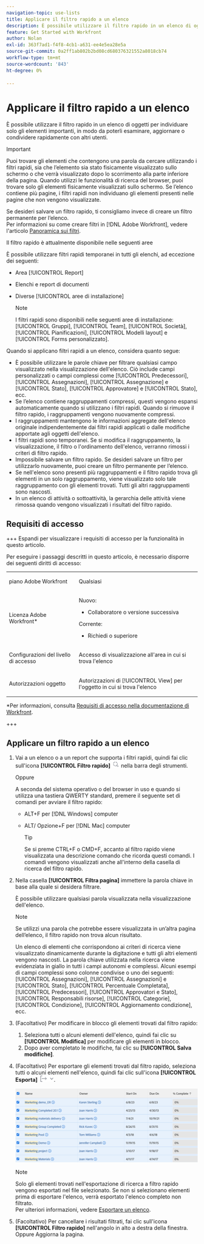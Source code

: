 ```yaml
---
navigation-topic: use-lists
title: Applicare il filtro rapido a un elenco
description: È possibile utilizzare il filtro rapido in un elenco di oggetti per individuare solo gli elementi importanti, in modo da poterli esaminare, aggiornare o condividere rapidamente con altri utenti.
feature: Get Started with Workfront
author: Nolan
exl-id: 363f7ad1-f4f8-4cb1-a631-ee4e5ea28e5a
source-git-commit: 0a2ff1ab802b2bd08cd680376321552a8018cb74
workflow-type: tm+mt
source-wordcount: '843'
ht-degree: 0%

---
```


# Applicare il filtro rapido a un elenco

<!--Audited:11/2024-->

È possibile utilizzare il filtro rapido in un elenco di oggetti per individuare solo gli elementi importanti, in modo da poterli esaminare, aggiornare o condividere rapidamente con altri utenti.

>[!IMPORTANT]
>
>Puoi trovare gli elementi che contengono una parola da cercare utilizzando i filtri rapidi, sia che l’elemento sia stato fisicamente visualizzato sullo schermo o che verrà visualizzato dopo lo scorrimento alla parte inferiore della pagina. Quando utilizzi le funzionalità di ricerca del browser, puoi trovare solo gli elementi fisicamente visualizzati sullo schermo. Se l’elenco contiene più pagine, i filtri rapidi non individuano gli elementi presenti nelle pagine che non vengono visualizzate.

Se desideri salvare un filtro rapido, ti consigliamo invece di creare un filtro permanente per l’elenco.\
Per informazioni su come creare filtri in [!DNL Adobe Workfront], vedere l&#39;articolo [Panoramica sui filtri](../../../reports-and-dashboards/reports/reporting-elements/filters-overview.md).

Il filtro rapido è attualmente disponibile nelle seguenti aree


È possibile utilizzare filtri rapidi temporanei in tutti gli elenchi, ad eccezione dei seguenti:

* Area [!UICONTROL Report]
* Elenchi e report di documenti
* Diverse [!UICONTROL aree di installazione]

  >[!NOTE]
  >
  >I filtri rapidi sono disponibili nelle seguenti aree di installazione: [!UICONTROL Gruppi], [!UICONTROL Team], [!UICONTROL Società], [!UICONTROL Pianificazioni], [!UICONTROL Modelli layout] e [!UICONTROL Forms personalizzato].


Quando si applicano filtri rapidi a un elenco, considera quanto segue:

* È possibile utilizzare le parole chiave per filtrare qualsiasi campo visualizzato nella visualizzazione dell&#39;elenco. Ciò include campi personalizzati o campi complessi come [!UICONTROL Predecessori], [!UICONTROL Assegnazioni], [!UICONTROL Assegnazione] e [!UICONTROL Stato], [!UICONTROL Approvatore] e [!UICONTROL Stato], ecc.
* Se l’elenco contiene raggruppamenti compressi, questi vengono espansi automaticamente quando si utilizzano i filtri rapidi. Quando si rimuove il filtro rapido, i raggruppamenti vengono nuovamente compressi.
* I raggruppamenti mantengono le informazioni aggregate dell&#39;elenco originale indipendentemente dai filtri rapidi applicati o dalle modifiche apportate agli oggetti dell&#39;elenco.
* I filtri rapidi sono temporanei. Se si modifica il raggruppamento, la visualizzazione, il filtro o l&#39;ordinamento dell&#39;elenco, verranno rimossi i criteri di filtro rapido.
* Impossibile salvare un filtro rapido. Se desideri salvare un filtro per utilizzarlo nuovamente, puoi creare un filtro permanente per l’elenco.
* Se nell&#39;elenco sono presenti più raggruppamenti e il filtro rapido trova gli elementi in un solo raggruppamento, viene visualizzato solo tale raggruppamento con gli elementi trovati. Tutti gli altri raggruppamenti sono nascosti.
* In un elenco di attività o sottoattività, la gerarchia delle attività viene rimossa quando vengono visualizzati i risultati del filtro rapido.

## Requisiti di accesso

+++ Espandi per visualizzare i requisiti di accesso per la funzionalità in questo articolo.

Per eseguire i passaggi descritti in questo articolo, è necessario disporre dei seguenti diritti di accesso:

<table style="table-layout:auto"> 
 <col> 
 <col> 
 <tbody> 
  <tr> 
   <td role="rowheader">piano Adobe Workfront</td> 
   <td> <p>Qualsiasi</p> </td> 
  </tr> 
  <tr> 
   <td role="rowheader">Licenza Adobe Workfront*</td> 
   <td> 
    <p>Nuovo:</p>
   <ul><li><p>Collaboratore o versione successiva </p></li>
   </ul>

<p>Corrente:</p>
   <ul><li><p>Richiedi o superiore</p></li>
    </ul></td> 
  </tr> 
  <tr> 
   <td role="rowheader">Configurazioni del livello di accesso</td> 
   <td> <p>Accesso di visualizzazione all'area in cui si trova l'elenco</p></td> 
  </tr> 
  <tr> 
   <td role="rowheader">Autorizzazioni oggetto</td> 
   <td> <p>Autorizzazioni di [!UICONTROL View] per l'oggetto in cui si trova l'elenco</p>  </td> 
  </tr> 
 </tbody> 
</table>

*Per informazioni, consulta [Requisiti di accesso nella documentazione di Workfront](/help/quicksilver/administration-and-setup/add-users/access-levels-and-object-permissions/access-level-requirements-in-documentation.md).

+++


## Applicare un filtro rapido a un elenco

1. Vai a un elenco o a un report che supporta i filtri rapidi, quindi fai clic sull&#39;icona **[!UICONTROL Filtro rapido]** ![Icona Filtro rapido](assets/qs-quick-filter-icon.png) nella barra degli strumenti.

   Oppure

   A seconda del sistema operativo o del browser in uso e quando si utilizza una tastiera QWERTY standard, premere il seguente set di comandi per avviare il filtro rapido:

   * ALT+F per [!DNL Windows] computer
   * ALT/ Opzione+F per [!DNL Mac] computer

     >[!TIP]
     >
     >Se si preme CTRL+F o CMD+F, accanto al filtro rapido viene visualizzata una descrizione comando che ricorda questi comandi. I comandi vengono visualizzati anche all&#39;interno della casella di ricerca del filtro rapido.

1. Nella casella **[!UICONTROL Filtra pagina]** immettere la parola chiave in base alla quale si desidera filtrare.

   È possibile utilizzare qualsiasi parola visualizzata nella visualizzazione dell&#39;elenco.

   >[!NOTE]
   >
   >Se utilizzi una parola che potrebbe essere visualizzata in un’altra pagina dell’elenco, il filtro rapido non trova alcun risultato.

   Un elenco di elementi che corrispondono ai criteri di ricerca viene visualizzato dinamicamente durante la digitazione e tutti gli altri elementi vengono nascosti. La parola chiave utilizzata nella ricerca viene evidenziata in giallo in tutti i campi autonomi e complessi. Alcuni esempi di campi complessi sono colonne condivise o uno dei seguenti: [!UICONTROL Assegnazioni], [!UICONTROL Assegnazioni] e [!UICONTROL Stato], [!UICONTROL Percentuale Completata], [!UICONTROL Predecessori], [!UICONTROL Approvatori e Stato], [!UICONTROL Responsabili risorse], [!UICONTROL Categorie], [!UICONTROL Condizione], [!UICONTROL Aggiornamento condizione], ecc.

1. (Facoltativo) Per modificare in blocco gli elementi trovati dal filtro rapido:

   1. Seleziona tutti o alcuni elementi dell&#39;elenco, quindi fai clic su **[!UICONTROL Modifica]** per modificare gli elementi in blocco.
   1. Dopo aver completato le modifiche, fai clic su **[!UICONTROL Salva modifiche]**.

1. (Facoltativo) Per esportare gli elementi trovati dal filtro rapido, seleziona tutti o alcuni elementi nell&#39;elenco, quindi fai clic sull&#39;icona **[!UICONTROL Esporta]** ![Icona Esporta](assets/export.png).

   ![select_all_projects_with_highlight__1_.png](assets/select-all-projects-with-highlight--1--350x173.png)

   >[!NOTE]
   >
   >Solo gli elementi trovati nell&#39;esportazione di ricerca a filtro rapido vengono esportati nel file selezionato. Se non si selezionano elementi prima di esportare l&#39;elenco, verrà esportato l&#39;elenco completo non filtrato.\
   >Per ulteriori informazioni, vedere [Esportare un elenco](../../../workfront-basics/navigate-workfront/use-lists/export-lists.md).

1. (Facoltativo) Per cancellare i risultati filtrati, fai clic sull&#39;icona **[!UICONTROL Filtro rapido]** nell&#39;angolo in alto a destra della finestra.
Oppure
Aggiorna la pagina.
